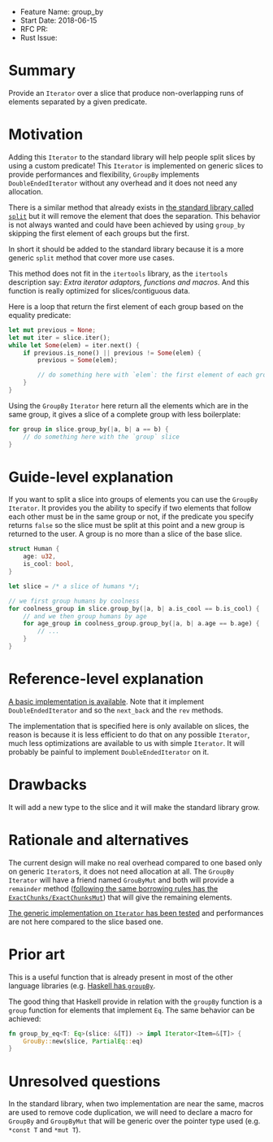 - Feature Name: group_by
- Start Date: 2018-06-15
- RFC PR:
- Rust Issue:

# Summary
[summary]: #summary

Provide an `Iterator` over a slice that produce non-overlapping runs of elements separated by a given predicate.

# Motivation
[motivation]: #motivation

Adding this `Iterator` to the standard library will help people split slices by using a custom predicate!
This `Iterator` is implemented on generic slices to provide performances and flexibility, `GroupBy` implements `DoubleEndedIterator` without any overhead and it does not need any allocation.

There is a similar method that already exists in [the standard library called `split`](https://doc.rust-lang.org/std/primitive.slice.html#method.split) but it will remove the element that does the separation.
This behavior is not always wanted and could have been achieved by using `group_by` skipping the first element of each groups but the first.

In short it should be added to the standard library because it is a more generic `split` method that cover more use cases.

This method does not fit in the `itertools` library, as the `itertools` description say: _Extra iterator adaptors, functions and macros_. And this function is really optimized for slices/contiguous data.

Here is a loop that return the first element of each group based on the equality predicate:

```rust
let mut previous = None;
let mut iter = slice.iter();
while let Some(elem) = iter.next() {
    if previous.is_none() || previous != Some(elem) {
        previous = Some(elem);

        // do something here with `elem`: the first element of each group
    }
}
```

Using the `GroupBy` `Iterator` here return all the elements which are in the same group, it gives a slice of a complete group with less boilerplate:

```rust
for group in slice.group_by(|a, b| a == b) {
    // do something here with the `group` slice
}
```

# Guide-level explanation
[guide-level-explanation]: #guide-level-explanation

If you want to split a slice into groups of elements you can use the `GroupBy` `Iterator`. It provides you the ability to specify if two elements that follow each other must be in the same group or not, if the predicate you specify returns `false` so the slice must be split at this point and a new group is returned to the user. A group is no more than a slice of the base slice.

```rust
struct Human {
    age: u32,
    is_cool: bool,
}

let slice = /* a slice of humans */;

// we first group humans by coolness
for coolness_group in slice.group_by(|a, b| a.is_cool == b.is_cool) {
    // and we then group humans by age
    for age_group in coolness_group.group_by(|a, b| a.age == b.age) {
        // ...
    }
}
```

# Reference-level explanation
[reference-level-explanation]: #reference-level-explanation

[A basic implementation is available](http://github.com/Kerollmops/group-by). Note that it implement `DoubleEndedIterator` and so the `next_back` and the `rev` methods.

The implementation that is specified here is only available on slices, the reason is because it is less efficient to do that on any possible `Iterator`, much less optimizations are available to us with simple `Iterator`. It will probably be painful to implement `DoubleEndedIterator` on it.

# Drawbacks
[drawbacks]: #drawbacks

It will add a new type to the slice and it will make the standard library grow.

# Rationale and alternatives
[alternatives]: #alternatives

The current design will make no real overhead compared to one based only on generic `Iterator`s, it does not need allocation at all. The `GroupBy` `Iterator` will have a friend named `GrouByMut` and both will provide a `remainder` method ([following the same borrowing rules has the `ExactChunks/ExactChunksMut`](https://github.com/rust-lang/rust/pull/51339)) that will give the remaining elements.

[The generic implementation on `Iterator` has been tested](https://git.phaazon.net/phaazon/group-by-rs/src/commit/3d3c6d80c02f1813ecc001b110a90392899d0f68) and performances are not here compared to the slice based one.

# Prior art
[prior-art]: #prior-art

This is a useful function that is already present in most of the other language libraries (e.g. [Haskell has `groupBy`](http://hackage.haskell.org/package/base-4.11.1.0/docs/Data-List.html#v:groupBy]).

The good thing that Haskell provide in relation with the `groupBy` function is a `group` function for elements that implement `Eq`. The same behavior can be achieved:

```rust
fn group_by_eq<T: Eq>(slice: &[T]) -> impl Iterator<Item=&[T]> {
    GrouBy::new(slice, PartialEq::eq)
}
```

# Unresolved questions
[unresolved]: #unresolved-questions

In the standard library, when two implementation are near the same, macros are used to remove code duplication, we will need to declare a macro for `GroupBy` and `GroupByMut` that will be generic over the pointer type used (e.g. `*const T` and `*mut T`).
